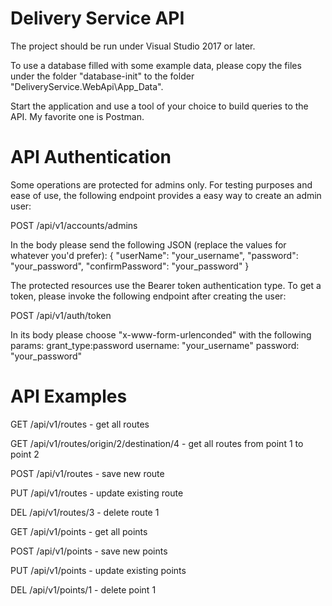# Delivery Service API

The project should be run under Visual Studio 2017 or later.

To use a database filled with some example data, please copy the files under the folder "database-init" to the folder "DeliveryService.WebApi\App_Data".

Start the application and use a tool of your choice to build queries to the API. My favorite one is Postman.

# API Authentication

Some operations are protected for admins only.
For testing purposes and ease of use, the following endpoint provides a easy way to create an admin user:

POST /api/v1/accounts/admins

In the body please send the following JSON (replace the values for whatever you'd prefer):
{
  "userName": "your_username",
  "password": "your_password",
  "confirmPassword": "your_password"
}

The protected resources use the Bearer token authentication type. 
To get a token, please invoke the following endpoint after creating the user:

POST /api/v1/auth/token

In its body please choose "x-www-form-urlenconded" with the following params:
grant_type:password
username: "your_username"
password: "your_password"


# API Examples

GET /api/v1/routes - get all routes

GET /api/v1/routes/origin/2/destination/4 - get all routes from point 1 to point 2

POST /api/v1/routes - save new route

PUT /api/v1/routes - update existing route

DEL /api/v1/routes/3 - delete route 1


GET /api/v1/points - get all points

POST /api/v1/points - save new points

PUT /api/v1/points - update existing points

DEL /api/v1/points/1 - delete point 1
